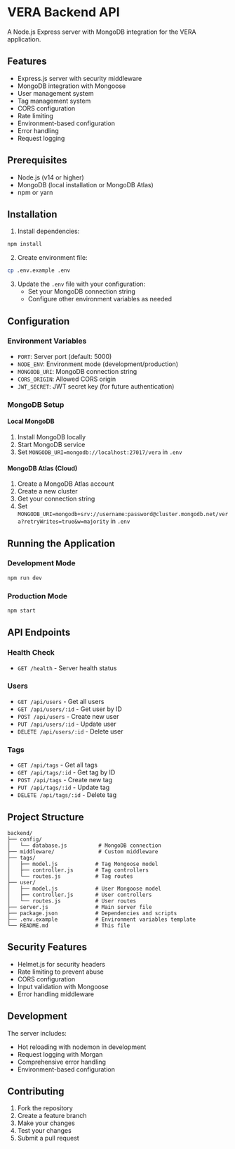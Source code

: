 # VERA Backend API

A Node.js Express server with MongoDB integration for the VERA application.

## Features

- Express.js server with security middleware
- MongoDB integration with Mongoose
- User management system
- Tag management system
- CORS configuration
- Rate limiting
- Environment-based configuration
- Error handling
- Request logging

## Prerequisites

- Node.js (v14 or higher)
- MongoDB (local installation or MongoDB Atlas)
- npm or yarn

## Installation

1. Install dependencies:

```bash
npm install
```

2. Create environment file:

```bash
cp .env.example .env
```

3. Update the `.env` file with your configuration:
   - Set your MongoDB connection string
   - Configure other environment variables as needed

## Configuration

### Environment Variables

- `PORT`: Server port (default: 5000)
- `NODE_ENV`: Environment mode (development/production)
- `MONGODB_URI`: MongoDB connection string
- `CORS_ORIGIN`: Allowed CORS origin
- `JWT_SECRET`: JWT secret key (for future authentication)

### MongoDB Setup

#### Local MongoDB

1. Install MongoDB locally
2. Start MongoDB service
3. Set `MONGODB_URI=mongodb://localhost:27017/vera` in `.env`

#### MongoDB Atlas (Cloud)

1. Create a MongoDB Atlas account
2. Create a new cluster
3. Get your connection string
4. Set `MONGODB_URI=mongodb+srv://username:password@cluster.mongodb.net/vera?retryWrites=true&w=majority` in `.env`

## Running the Application

### Development Mode

```bash
npm run dev
```

### Production Mode

```bash
npm start
```

## API Endpoints

### Health Check

- `GET /health` - Server health status

### Users

- `GET /api/users` - Get all users
- `GET /api/users/:id` - Get user by ID
- `POST /api/users` - Create new user
- `PUT /api/users/:id` - Update user
- `DELETE /api/users/:id` - Delete user

### Tags

- `GET /api/tags` - Get all tags
- `GET /api/tags/:id` - Get tag by ID
- `POST /api/tags` - Create new tag
- `PUT /api/tags/:id` - Update tag
- `DELETE /api/tags/:id` - Delete tag

## Project Structure

```
backend/
├── config/
│   └── database.js          # MongoDB connection
├── middleware/              # Custom middleware
├── tags/
│   ├── model.js            # Tag Mongoose model
│   ├── controller.js       # Tag controllers
│   └── routes.js           # Tag routes
├── user/
│   ├── model.js            # User Mongoose model
│   ├── controller.js       # User controllers
│   └── routes.js           # User routes
├── server.js               # Main server file
├── package.json            # Dependencies and scripts
├── .env.example            # Environment variables template
└── README.md               # This file
```

## Security Features

- Helmet.js for security headers
- Rate limiting to prevent abuse
- CORS configuration
- Input validation with Mongoose
- Error handling middleware

## Development

The server includes:

- Hot reloading with nodemon in development
- Request logging with Morgan
- Comprehensive error handling
- Environment-based configuration

## Contributing

1. Fork the repository
2. Create a feature branch
3. Make your changes
4. Test your changes
5. Submit a pull request

